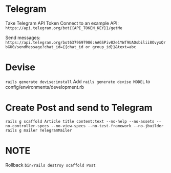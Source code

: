 # Telegram
Take Telegram API Token
Connect to an example API: ```https://api.telegram.org/bot{{API_TOKEN_KEY}}/getMe```

Send messages: ```https://api.telegram.org/bot6379697986:AAGSPiv82e1YWf9UAOsbilii8OvyxQrbGU0/sendMessage?chat_id={{chat_id or group_id}}&text=abc```

# Devise
```rails generate devise:install```
Add ```rails generate devise MODEL``` to config/environments/development.rb

# Create Post and send to Telegram
```rails g scaffold Article title content:text --no-help --no-assets --no-controller-specs --no-view-specs --no-test-framework --no-jbuilder```
```rails g mailer TelegramMailer```

# 








# NOTE
Rollback
```bin/rails destroy scaffold Post```

